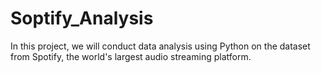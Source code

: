 # Soptify_Analysis
In this project, we will conduct data analysis using Python on the dataset from Spotify, the world's largest audio streaming platform.
